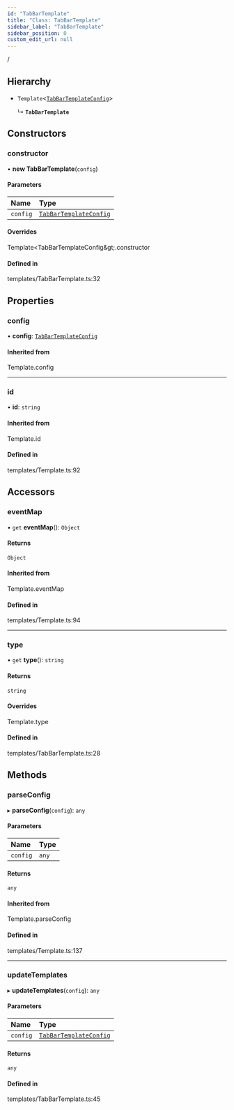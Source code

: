 ```yaml
---
id: "TabBarTemplate"
title: "Class: TabBarTemplate"
sidebar_label: "TabBarTemplate"
sidebar_position: 0
custom_edit_url: null
---
```


/

## Hierarchy

- `Template`<[`TabBarTemplateConfig`](../interfaces/TabBarTemplateConfig.md)\>

  ↳ **`TabBarTemplate`**

## Constructors

### constructor

• **new TabBarTemplate**(`config`)

#### Parameters

| Name | Type |
| :------ | :------ |
| `config` | [`TabBarTemplateConfig`](../interfaces/TabBarTemplateConfig.md) |

#### Overrides

Template&lt;TabBarTemplateConfig\&gt;.constructor

#### Defined in

templates/TabBarTemplate.ts:32

## Properties

### config

• **config**: [`TabBarTemplateConfig`](../interfaces/TabBarTemplateConfig.md)

#### Inherited from

Template.config

___

### id

• **id**: `string`

#### Inherited from

Template.id

#### Defined in

templates/Template.ts:92

## Accessors

### eventMap

• `get` **eventMap**(): `Object`

#### Returns

`Object`

#### Inherited from

Template.eventMap

#### Defined in

templates/Template.ts:94

___

### type

• `get` **type**(): `string`

#### Returns

`string`

#### Overrides

Template.type

#### Defined in

templates/TabBarTemplate.ts:28

## Methods

### parseConfig

▸ **parseConfig**(`config`): `any`

#### Parameters

| Name | Type |
| :------ | :------ |
| `config` | `any` |

#### Returns

`any`

#### Inherited from

Template.parseConfig

#### Defined in

templates/Template.ts:137

___

### updateTemplates

▸ **updateTemplates**(`config`): `any`

#### Parameters

| Name | Type |
| :------ | :------ |
| `config` | [`TabBarTemplateConfig`](../interfaces/TabBarTemplateConfig.md) |

#### Returns

`any`

#### Defined in

templates/TabBarTemplate.ts:45

